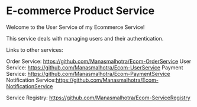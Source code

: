# E-commerce Product Service
Welcome to the User Service of my Ecommerce Service!

This service deals with managing users and their authentication.

Links to other services:

Order Service: https://github.com/Manasmalhotra/Ecom-OrderService
User Service: https://github.com/Manasmalhotra/Ecom-UserService
Payment Service: https://github.com/Manasmalhotra/Ecom-PaymentService
Notification Service:https://github.com/Manasmalhotra/Ecom-NotificationService

Service Registry: https://github.com/Manasmalhotra/Ecom-ServiceRegistry
